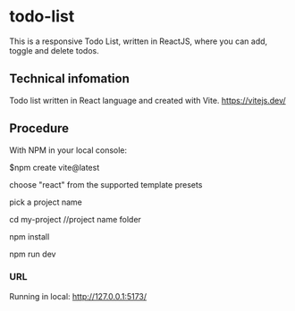 # todo-list
This is a responsive Todo List, written in ReactJS, where you can add, toggle and delete todos.

## Technical infomation
Todo list written in React language and created with Vite.
https://vitejs.dev/

## Procedure 
With NPM in your local console:

$npm create vite@latest

choose "react" from the supported template presets

pick a project name

cd my-project //project name folder

npm install

npm run dev

### URL
Running in local:   http://127.0.0.1:5173/
